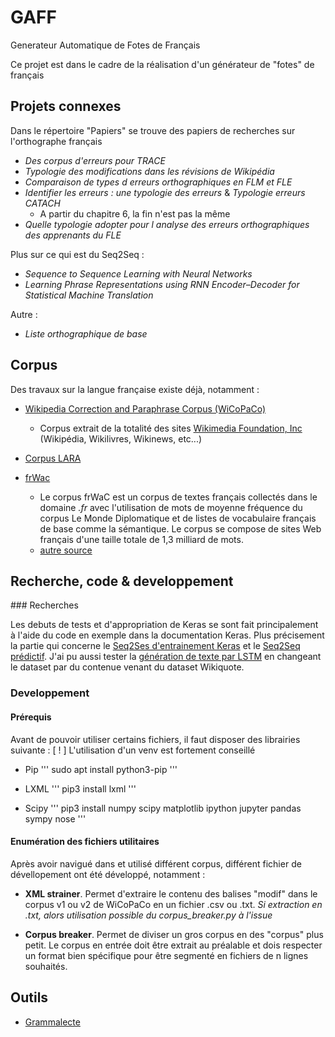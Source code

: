 # GAFF
Generateur Automatique de Fotes de Français

Ce projet est dans le cadre de la réalisation d'un générateur de "fotes" de français

## Projets connexes

Dans le répertoire "Papiers" se trouve des papiers de recherches sur l'orthographe français
* *Des corpus d'erreurs pour TRACE*
* *Typologie des modifications dans les révisions de Wikipédia*
* *Comparaison de types d erreurs orthographiques en FLM et FLE*
* *Identifier les erreurs : une typologie des erreurs* & *Typologie erreurs CATACH*
    * A partir du chapitre 6, la fin n'est pas la même
* *Quelle typologie adopter pour l analyse des erreurs orthographiques des apprenants du FLE*

Plus sur ce qui est du Seq2Seq :
* *Sequence to Sequence Learning with Neural Networks*
* *Learning Phrase Representations using RNN Encoder–Decoder for Statistical Machine Translation*

Autre :
* *Liste orthographique de base*

## Corpus

Des travaux sur la langue française existe déjà, notamment :

* [Wikipedia Correction and Paraphrase Corpus (WiCoPaCo)]()
    * Corpus extrait de la totalité des sites [Wikimedia Foundation, Inc](https://wikimediafoundation.org/) (Wikipédia, Wikilivres, Wikinews, etc...)

* [Corpus LARA](https://github.com/fauconnier/corpus-LARA)

* [frWac](https://corpora.dipintra.it/public/run.cgi/corp_info?corpname=frwac_full)
    * Le corpus frWaC est un corpus de textes français collectés dans le domaine *.fr* avec l'utilisation de mots de moyenne fréquence du corpus Le Monde Diplomatique et de listes de vocabulaire français de base comme la sémantique. Le corpus se compose de sites Web français d'une taille totale de 1,3 milliard de mots.
    * [autre source](https://www.sketchengine.eu/frwac-french-corpus/)

## Recherche, code & developpement

### Recherches

Les debuts de tests et d'appropriation de Keras se sont fait principalement à l'aide du code en exemple dans la documentation Keras.
Plus précisement la partie qui concerne le [Seq2Ses d'entrainement Keras](https://keras.io/examples/lstm_seq2seq/) et le [Seq2Seq prédictif](https://keras.io/examples/lstm_seq2seq_restore/).
J'ai pu aussi tester la [génération de texte par LSTM](https://keras.io/examples/lstm_text_generation/) en changeant le dataset par du contenue venant du dataset Wikiquote.

### Developpement

#### Prérequis

Avant de pouvoir utiliser certains fichiers, il faut disposer des librairies suivante :
[ ! ] L'utilisation d'un venv est fortement conseillé

* Pip
'''
sudo apt install python3-pip
'''

* LXML
'''
pip3 install lxml
'''

* Scipy
'''
pip3 install numpy scipy matplotlib ipython jupyter pandas sympy nose
'''

#### Enumération des fichiers utilitaires

Après avoir navigué dans et utilisé différent corpus, différent fichier de dévellopement ont été développé, notamment :

* **XML strainer**. Permet d'extraire le contenu des balises "modif" dans le corpus v1 ou v2 de WiCoPaCo en un fichier .csv ou .txt. *Si extraction en .txt, alors utilisation possible du corpus_breaker.py à l'issue*

* **Corpus breaker**. Permet de diviser un gros corpus en des "corpus" plus petit. Le corpus en entrée doit être extrait au préalable et dois respecter un format bien spécifique pour être segmenté en fichiers de n lignes souhaités.

## Outils

* [Grammalecte](https://grammalecte.net/)
